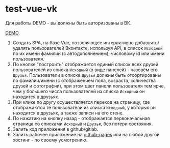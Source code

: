 # test-vue-vk

Для работы DEMO - вы должны быть авторизованы в ВК.

[DEMO](https://654dda26d0971b41f8cb2373--teal-faloodeh-c90a1c.netlify.app/#/).

1. Создать SPA, на базе Vue, позволяющее интерактивно добавлять/удалять пользователей Вконтакте, используя API, в список `Исходный`
по их имени фамилии (с автодополнением), числовому id или имени пользователя.
2. По кнопке "построить" отображается единый список всех друзей пользователей из списка `Исходный` (в виде панелей) - назовём его `Друзья`.
Пользователи в списке `Друзья` должны быть отсортированы по фамилии/имени (с отображением пола, возраста, количества друзей и фотографии), при этом цвет панели пользователя тем ярче, чем у большего числа пользователей из списка `Исходный` он находится в друзьях.
3. При клике по другу осуществляется переход на страницу, где отображаются те пользователи из списка `Исходный`, у которых он находится в друзьях, 
а также записи на его стене. 
4. По нажатию на кнопку назад - отображается первоначальная страница со списками `Исходный` и `Друзья`, без потери состояния.
5. Залить код приложения в github/gitlab.
6. Залить рабочее приложение на [github-pages](https://pages.github.com/) или на любой другой хостинг - по своему усмотрению.
